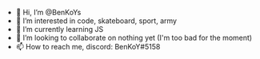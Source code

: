 - 👋 Hi, I’m @BenKoYs
- 👀 I’m interested in code, skateboard, sport, army
- 🌱 I’m currently learning JS
- 💞️ I’m looking to collaborate on nothing yet (I'm too bad for the moment)
- 📫 How to reach me, discord: BenKoY#5158
